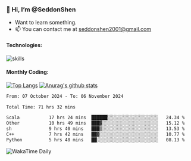 ### 👋 Hi, I’m @SeddonShen
- Want to learn something.
- 📫 You can contact me at seddonshen2001@gmail.com

#### Technologies:

![skills](https://skillicons.dev/icons?i=scala,js,html,css,bootstrap,jquery,c,cpp,cloudflare,django,docker,flask,git,github,githubactions,linux,latex,mysql,nodejs,ps,php,pr,py,raspberrypi,redis,unreal,v,vscode,vue,bash)

#### Monthly Coding:
[![Top Langs](https://github-readme-stats.vercel.app/api/top-langs?username=seddonshen&show_icons=true&locale=en&layout=compact&hide=html&langs_count=8)](https://github.com/SeddonShen/)
[![Anurag's github stats](https://github-readme-stats.vercel.app/api?username=SeddonShen&count_private=true&show_icons=true)](https://github.com/anuraghazra/github-readme-stats)
<!--START_SECTION:waka-->

```txt
From: 07 October 2024 - To: 06 November 2024

Total Time: 71 hrs 32 mins

Scala           17 hrs 24 mins  ██████░░░░░░░░░░░░░░░░░░░   24.34 %
Other           10 hrs 49 mins  ███▓░░░░░░░░░░░░░░░░░░░░░   15.12 %
sh              9 hrs 40 mins   ███▒░░░░░░░░░░░░░░░░░░░░░   13.53 %
C++             7 hrs 42 mins   ██▓░░░░░░░░░░░░░░░░░░░░░░   10.77 %
Python          5 hrs 48 mins   ██░░░░░░░░░░░░░░░░░░░░░░░   08.13 %
```

<!--END_SECTION:waka-->

![WakaTime Daily](https://wakatime.com/share/@seddon2001/61a7e342-5f12-4fea-bf92-1fac161e97d6.svg)
<!---
SeddonShen/SeddonShen is a ✨ special ✨ repository because its `README.md` (this file) appears on your GitHub profile.
You can click the Preview link to take a look at your changes.
--->
